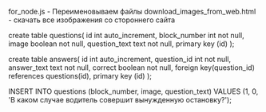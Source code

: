 for_node.js - Переименовываем файлы
download_images_from_web.html - скачать все изображения со стороннего сайта

create table questions(
    id int auto_increment,
    block_number int not null,
    image boolean not null, 
    question_text text not null,
    primary key (id)
);

create table answers(
    id int auto_increment,
    question_id int not null, 
    answer_text text not null,
    correct boolean not null,
    foreign key(question_id) references questions(id),
    primary key (id)
);

INSERT INTO questions (block_number, image, question_text) VALUES (1, 0, 'В каком случае водитель совершит вынужденную остановку?');